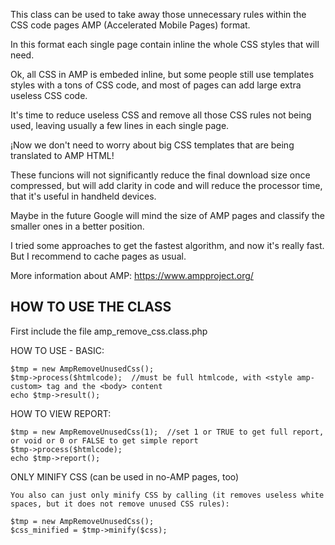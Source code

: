 
This class can be used to take away those unnecessary rules within the CSS code pages AMP (Accelerated Mobile Pages) format.

In this format each single page contain inline the whole CSS styles that will need.

Ok, all CSS in AMP is embeded inline, but some people still use templates styles with a tons of CSS code, and most of pages can add large extra useless CSS code.

It's time to reduce useless CSS and remove all those CSS rules not being used, leaving usually a few lines in each single page.

¡Now we don't need to worry about big CSS templates that are being translated to AMP HTML!

These funcions will not significantly reduce the final download size once compressed, but will add clarity in code and will reduce the processor time, that it's useful in handheld devices.

Maybe in the future Google will mind the size of AMP pages and classify the smaller ones in a better position.

I tried some approaches to get the fastest algorithm, and now it's really fast. But I recommend to cache pages as usual.



More information about AMP: 
https://www.ampproject.org/



HOW TO USE THE CLASS
--------------------

First include the file  amp_remove_css.class.php


HOW TO USE - BASIC:

	$tmp = new AmpRemoveUnusedCss();
	$tmp->process($htmlcode);  //must be full htmlcode, with <style amp-custom> tag and the <body> content
	echo $tmp->result();		
	

HOW TO VIEW REPORT:

	$tmp = new AmpRemoveUnusedCss(1);  //set 1 or TRUE to get full report, or void or 0 or FALSE to get simple report
	$tmp->process($htmlcode);  
	echo $tmp->report(); 
	

ONLY MINIFY CSS (can be used in no-AMP pages, too)

	You also can just only minify CSS by calling (it removes useless white spaces, but it does not remove unused CSS rules):

	$tmp = new AmpRemoveUnusedCss();
	$css_minified = $tmp->minify($css);	
	
